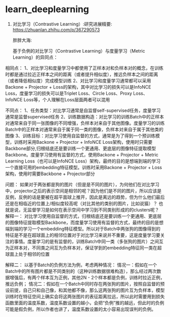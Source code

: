 # learn_deeplearning

1. 对比学习（Contrastive Learning）:研究进展精要:  https://zhuanlan.zhihu.com/p/367290573

   胖胖大海:

   基于负例的对比学习（Contrastive Learning）与度量学习（Metric Learning）的异同点：

相同点：
1、对比学习和度量学习中都使用了正样本对和负样本对的概念，在训练时都是通过拉近正样本之间的距离（或者提升相似度），推远负样本之间的距离（或者降低相似度）完成模型训练
2、对比学习和度量学习通常都可以采用Backone + Projector + Loss的架构，其中对比学习的损失可以是InfoNCE Loss，度量学习的损失可以是Triplet Loss、Circle Loss、Proxy Loss、InfoNCE Loss等，个人理解在Loss层面两者可以混用

不同点：
1、任务类型：对比学习通常是自监督self-supervised任务，度量学习通常是监督supervised任务
2、训练数据构造：对比学习的训练Batch中的正样本对通常来自于同一张图像的不同增强，负样本对来自于其他图像。度量学习的训练Batch中的正样本对通常来自于属于同一类的图像，负样本对来自于属于其他类的图像
3、训练目标：对比学习使用自监督的方式，通常是为了得到一个预训练模型，训练时采用Backone + Projector + InfoNCE Loss架构，使用时只需要Backbone部分,归根结底还是要训练一个更通用、更底层的图像特征提取模型Backbone。度量学习使用有监督的方式，使用Backone + Projector + Metric Learning Loss（也可以是InfoNCE Loss）架构，最终的目的是想端到端的学习一个直接可用的embedding特征模型。训练时采用Backone + Projector + Loss架构，使用时需要Backbone + Projector部分

问题：
如果对于两张都是狗的图片（但是是不同的图片），为何他们在对比学习中，projector之后的表示空间是相邻的呢？因为他们是不同的图片，所以应该是反例，反例的话是要被在超平面球上推开，因此是离远的趋势，但为什么他们最后还是在相临近的位置上/相似度较高呢（对比其他的类别的图片，比如说猫）？ 也就是说，无监督学习是如何在表示空间中学习到不同类别形成的的clusters呢？
解释一：
对比学习使用自监督的方式，归根结底还是要训练一个更通用、更底层的图像特征提取模型Backbone，而度量学习使用有监督的方式，最终的目的是想端到端的学习一个embedding特征模型。所以对于Batch中两张狗的图像得到的特征是不是在超球面上的相邻位置对于对比学习来说并不重要，这是度量学习要关注的事情。度量学习的是有监督的，训练Batch中同一类（多张狗的图片）之间互为正样本对，不同类之间互为负样本对，保证学到的embedding特征同一类在超球面上处于相邻的位置

解释二：
以基于Batch的负例方法为例，考虑两种情况：
情况一：假如在一个Batch中的所有图片都是不同类别的（这种训练数据很难构造），那么经过两次数据增强后，有两个样本互为正例，其他2N - 2个样本都是负例，训练时拉近正例，推远负例；
情况二：假如在一个Batch中同时存在两张狗的图片，按照自监督的预设前提，自己只和自己像，和其他都不像，那么这两张狗的图片互为负样本，模型训练时在特征空间上确实会将这两张图片的表征距离拉远，所以此时需要用到损失函数里面的温度系数，温度系数设置的越小，会把“负例”推的越远，但此时的负例可能是假负例，所以作者也讲了，温度系数设置的太小容易出现误判的负例。
